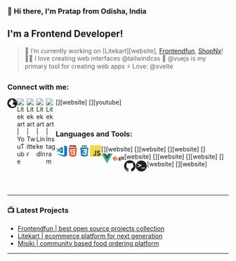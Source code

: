 ### 👋 Hi there, I'm Pratap from Odisha, India 

## I'm a Frontend Developer!
> 🔭 I’m currently working on [Litekart][website], [Frontendfun](https://www.frontendfun.com), [ShopNx](https://shopnx.in)!
> 👨‍💻 I love creating web interfaces @tailwindcss
> 🧰 @vuejs is my primary tool for creating web apps
> ⚡ Love: @svelte

### Connect with me:

[<img align="left" alt="litekart.in" width="22px" src="https://raw.githubusercontent.com/iconic/open-iconic/master/svg/globe.svg" />][website]
[<img align="left" alt="Litekart | YouTube" width="22px" src="https://cdn.jsdelivr.net/npm/simple-icons@v3/icons/youtube.svg" />][youtube]
[<img align="left" alt="Litekart | Twitter" width="22px" src="https://cdn.jsdelivr.net/npm/simple-icons@v3/icons/twitter.svg" />][twitter]
[<img align="left" alt="Litekart | LinkedIn" width="22px" src="https://cdn.jsdelivr.net/npm/simple-icons@v3/icons/linkedin.svg" />][linkedin]
[<img align="left" alt="Litekart | Instagram" width="22px" src="https://cdn.jsdelivr.net/npm/simple-icons@v3/icons/instagram.svg" />][instagram]

<br />

### Languages and Tools:

[<img align="left" alt="Visual Studio Code" width="26px" src="https://raw.githubusercontent.com/github/explore/80688e429a7d4ef2fca1e82350fe8e3517d3494d/topics/visual-studio-code/visual-studio-code.png" />][website]
[<img align="left" alt="HTML5" width="26px" src="https://raw.githubusercontent.com/github/explore/80688e429a7d4ef2fca1e82350fe8e3517d3494d/topics/html/html.png" />][website]
[<img align="left" alt="CSS3" width="26px" src="https://raw.githubusercontent.com/github/explore/80688e429a7d4ef2fca1e82350fe8e3517d3494d/topics/css/css.png" />][website]
[<img align="left" alt="JavaScript" width="26px" src="https://raw.githubusercontent.com/github/explore/80688e429a7d4ef2fca1e82350fe8e3517d3494d/topics/javascript/javascript.png" />][website]
[<img align="left" alt="Vue" width="26px" src="https://raw.githubusercontent.com/github/explore/80688e429a7d4ef2fca1e82350fe8e3517d3494d/topics/vue/vue.png" />][website]
[<img align="left" alt="Git" width="26px" src="https://raw.githubusercontent.com/github/explore/80688e429a7d4ef2fca1e82350fe8e3517d3494d/topics/git/git.png" />][website]
[<img align="left" alt="GitHub" width="26px" src="https://raw.githubusercontent.com/github/explore/78df643247d429f6cc873026c0622819ad797942/topics/github/github.png" />][website]
[<img align="left" alt="HTML5" width="26px" src="https://raw.githubusercontent.com/github/explore/80688e429a7d4ef2fca1e82350fe8e3517d3494d/topics/terminal/terminal.png" />][website]

<br />
<br />

---

### 📺 Latest Projects
<!-- PROJECTS:START -->
- [Frontendfun | best open source projects collection](https://www.frontendfun.com/)
- [Litekart | ecommerce platform for next generation](https://www.litekart.in/)
- [Misiki | community based food ordering platform](https://www.misiki.in/)
<!-- PROJECTS:END -->

---


[facebook]: https://www.facebook.com/pratapchandra.maharana.37/
[twitter]: https://twitter.com/pratap_mahar
[instagram]: https://www.instagram.com/pratap.kritic/?hl=en
[linkedin]: https://www.linkedin.com/in/pratap-maharana-63bb42169/
